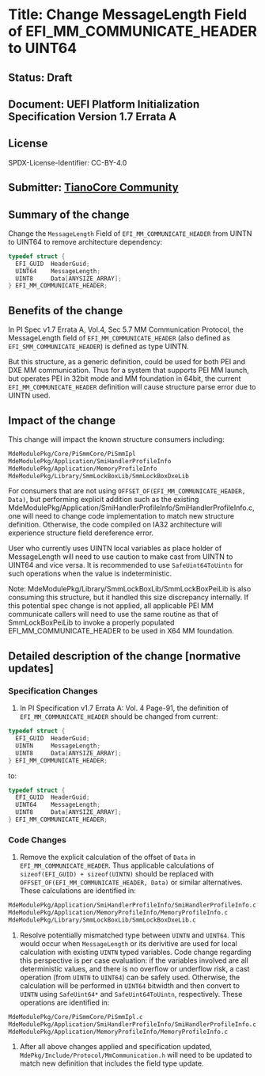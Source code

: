 # Title: Change MessageLength Field of EFI_MM_COMMUNICATE_HEADER to UINT64

## Status: Draft

## Document: UEFI Platform Initialization Specification Version 1.7 Errata A

## License

SPDX-License-Identifier: CC-BY-4.0

## Submitter: [TianoCore Community](https://www.tianocore.org)

## Summary of the change

Change the `MessageLength` Field of `EFI_MM_COMMUNICATE_HEADER` from UINTN to UINT64 to remove architecture dependency:

```c
typedef struct {
  EFI_GUID  HeaderGuid;
  UINT64    MessageLength;
  UINT8     Data[ANYSIZE_ARRAY];
} EFI_MM_COMMUNICATE_HEADER;
```

## Benefits of the change

In PI Spec v1.7 Errata A, Vol.4, Sec 5.7 MM Communication Protocol, the MessageLength field of `EFI_MM_COMMUNICATE_HEADER` (also defined as `EFI_SMM_COMMUNICATE_HEADER`) is defined as type UINTN.

But this structure, as a generic definition, could be used for both PEI and DXE MM communication. Thus for a system that supports PEI MM launch, but operates PEI in 32bit mode and MM foundation in 64bit, the current `EFI_MM_COMMUNICATE_HEADER` definition will cause structure parse error due to UINTN used.

## Impact of the change

This change will impact the known structure consumers including:

```bash
MdeModulePkg/Core/PiSmmCore/PiSmmIpl
MdeModulePkg/Application/SmiHandlerProfileInfo
MdeModulePkg/Application/MemoryProfileInfo
MdeModulePkg/Library/SmmLockBoxLib/SmmLockBoxDxeLib
```

For consumers that are not using `OFFSET_OF(EFI_MM_COMMUNICATE_HEADER, Data)`, but performing explicit addition such as the existing MdeModulePkg/Application/SmiHandlerProfileInfo/SmiHandlerProfileInfo.c, one will need to change code implementation to match new structure definition. Otherwise, the code compiled on IA32 architecture will experience structure field dereference error.

User who currently uses UINTN local variables as place holder of MessageLength will need to use caution to make cast from UINTN to UINT64 and vice versa. It is recommended to use `SafeUint64ToUintn` for such operations when the value is indeterministic.

Note: MdeModulePkg/Library/SmmLockBoxLib/SmmLockBoxPeiLib is also consuming this structure, but it handled this size discrepancy internally. If this potential spec change is not applied, all applicable PEI MM communicate callers will need to use the same routine as that of SmmLockBoxPeiLib to invoke a properly populated EFI_MM_COMMUNICATE_HEADER to be used in X64 MM foundation.

## Detailed description of the change [normative updates]

### Specification Changes

1. In PI Specification v1.7 Errata A: Vol. 4 Page-91, the definition of `EFI_MM_COMMUNICATE_HEADER` should be changed from current:

```c
typedef struct {
  EFI_GUID  HeaderGuid;
  UINTN     MessageLength;
  UINT8     Data[ANYSIZE_ARRAY];
} EFI_MM_COMMUNICATE_HEADER;
```

to:

```c
typedef struct {
  EFI_GUID  HeaderGuid;
  UINT64    MessageLength;
  UINT8     Data[ANYSIZE_ARRAY];
} EFI_MM_COMMUNICATE_HEADER;
```

### Code Changes

1. Remove the explicit calculation of the offset of `Data` in `EFI_MM_COMMUNICATE_HEADER`. Thus applicable calculations of `sizeof(EFI_GUID) + sizeof(UINTN)` should be replaced with `OFFSET_OF(EFI_MM_COMMUNICATE_HEADER, Data)` or similar alternatives. These calculations are identified in:

```bash
MdeModulePkg/Application/SmiHandlerProfileInfo/SmiHandlerProfileInfo.c
MdeModulePkg/Application/MemoryProfileInfo/MemoryProfileInfo.c
MdeModulePkg/Library/SmmLockBoxLib/SmmLockBoxDxeLib.c
```

1. Resolve potentially mismatched type between `UINTN` and `UINT64`. This would occur when `MessageLength` or its derivitive are used for local calculation with existing `UINTN` typed variables. Code change regarding this perspective is per case evaluation: if the variables involved are all deterministic values, and there is no overflow or underflow risk, a cast operation (from `UINTN` to `UINT64`) can be safely used. Otherwise, the calculation will be performed in `UINT64` bitwidth and then convert to `UINTN` using `SafeUint64*` and `SafeUint64ToUintn`, respectively. These operations are identified in:

```bash
MdeModulePkg/Core/PiSmmCore/PiSmmIpl.c
MdeModulePkg/Application/SmiHandlerProfileInfo/SmiHandlerProfileInfo.c
MdeModulePkg/Application/MemoryProfileInfo/MemoryProfileInfo.c
```

1. After all above changes applied and specification updated, `MdePkg/Include/Protocol/MmCommunication.h` will need to be updated to match new definition that includes the field type update.
